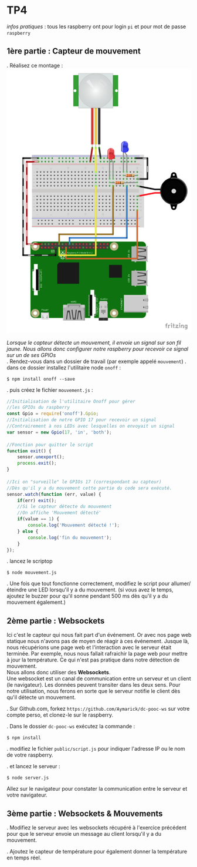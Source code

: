 TP4
===
_infos pratiques_ : tous les raspberry ont pour login `pi` et pour mot de passe `raspberry`

1ère partie : Capteur de mouvement
---------------------------------- 

. Réalisez ce montage : 
![](images/capteur_mouvement.png)

_Lorsque le capteur détecte un mouvement, il envoie un signal sur son fil jaune. Nous allons donc configurer notre raspberry pour recevoir ce signal sur un de ses GPIOs_  
. Rendez-vous dans un dossier de travail (par exemple appelé `mouvement`)
. dans ce dossier installez l'utilitaire node `onoff` :  

```
$ npm install onoff --save
```  

. puis créez le fichier `mouvement.js` : 


```js
//Initialisation de l'utilitaire Onoff pour gérer
//les GPIOs du raspberry
const Gpio = require('onoff').Gpio;
//Initialisation de notre GPIO 17 pour recevoir un signal
//Contrairement à nos LEDs avec lesquelles on envoyait un signal
var sensor = new Gpio(17, 'in', 'both');

//Fonction pour quitter le script
function exit() {
	sensor.unexport();
	process.exit();
}

//Ici on "surveille" le GPIOs 17 (correspondant au capteur)
//Dès qu'il y a du mouvement cette partie du code sera exécuté.
sensor.watch(function (err, value) {
	if(err) exit();
	//Si le capteur détecte du mouvement 
	//On affiche 'Mouvement détecté'
	if(value == 1) {
		console.log('Mouvement détecté !');
	} else {
		console.log('fin du mouvement');
	}
});
```

. lancez le scriptop

```
$ node mouvement.js
```

. Une fois que tout fonctionne correctement, modifiez le script pour allumer/éteindre une LED lorsqu'il y a du mouvement. (si vous avez le temps, ajoutez le buzzer pour qu'il sonne pendant 500 ms dès qu'il y a du mouvement également.)


2ème partie : Websockets 
------------------------

Ici c'est le capteur qui nous fait part d'un événement. Or avec nos page web statique nous n'avons pas de moyen de réagir à ces événement. Jusque là, nous récupérions une page web et l'interaction avec le serveur était terminée. Par exemple, nous nous fallait rafraichir la page web pour mettre à jour la température. Ce qui n'est pas pratique dans notre détection de mouvement.  
Nous allons donc utiliser des **Websockets**.  
Une websocket est un canal de communication entre un serveur et un client (le navigateur). Les données peuvent transiter dans les deux sens. Pour notre utilisation, nous ferons en sorte que le serveur notifie le client dès qu'il détecte un mouvement.

. Sur Github.com, forkez `https://github.com/Aymarick/dc-pooc-ws` sur votre compte perso, et clonez-le sur le raspberry.

. Dans le dossier `dc-pooc-ws` exécutez la commande :   

```
$ npm install 
```
. modifiez le fichier `public/script.js` pour indiquer l'adresse IP ou le nom de votre raspberry.

. et lancez le serveur : 

```
$ node server.js
```
Allez sur le navigateur pour constater la communication entre le serveur et votre navigateur.


3ème partie : Websockets & Mouvements 
-------------------------------------

. Modifiez le serveur avec les websockets récupéré à l'exercice précédent pour que le serveur envoie un message au client lorsqu'il y a du mouvement.

. Ajoutez le capteur de température pour également donner la température en temps réel.